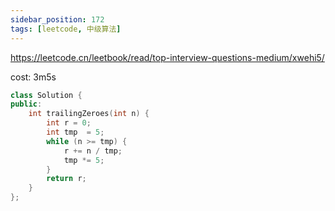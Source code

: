 ```yaml
---
sidebar_position: 172
tags: [leetcode, 中级算法]
---
```


https://leetcode.cn/leetbook/read/top-interview-questions-medium/xwehi5/

cost: 3m5s

```cpp
class Solution {
public:
    int trailingZeroes(int n) {
        int r = 0;
        int tmp  = 5;
        while (n >= tmp) {
            r += n / tmp;
            tmp *= 5;
        }
        return r;
    }
};
```
